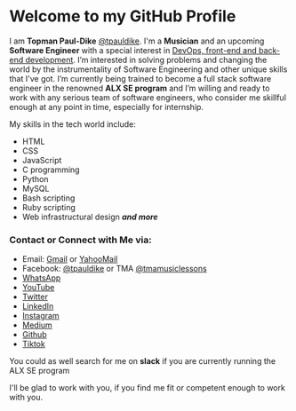 # Welcome to my GitHub Profile
I am **Topman Paul-Dike** [@tpauldike](https://github.com/tpauldike). I'm a **Musician** and an upcoming **Software Engineer** with a special interest in <u>DevOps, front-end and back-end development</u>. I’m interested in solving problems and changing the world by the instrumentality of Software Engineering and other unique skills that I've got. I’m currently being trained to become a full stack software engineer in the renowned **ALX SE program** and I’m willing and ready to work with any serious team of software engineers, who consider me skillful enough at any point in time, especially for internship.

My skills in the tech world include:
- HTML
- CSS
- JavaScript
- C programming
- Python
- MySQL
- Bash scripting
- Ruby scripting 
- Web infrastructural design ***and more***

### Contact or Connect with Me via:
- Email: [Gmail](mailto:topman4loveworld@gmail.com) or [YahooMail](mailto:topman4loveworld@yahoo.com)
- Facebook: [@tpauldike](https://facebook.com/tpauldike) or TMA [@tmamusiclessons](https://facebook.com/tmamusiclessons)
- [WhatsApp](https://wa.link/66ef36)
- [YouTube](https://youtube.com/@tpauldike)
- [Twitter](https://twitter.com/tpauldike)
- [LinkedIn](https://www.linkedin.com/in/topman-paul-dike-bbb330143)
- [Instagram](https://instagram.com/pauldiketopman)
- [Medium](https://tpauldike.medium.com/)
- [Github](https://github.com/tpauldike)
- [Tiktok](https://tiktok.com/@tpauldike)

You could as well search for me on **slack** if you are currently running the ALX SE program

I'll be glad to work with you, if you find me fit or competent enough to work with you.

<!---
tpauldike/tpauldike is a ✨ special ✨ repository because its `README.md` (this file) appears on your GitHub profile.
You can click the Preview link to take a look at your changes.
--->
